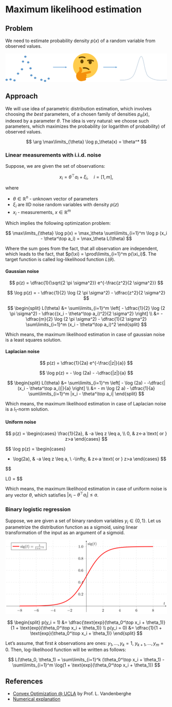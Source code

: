 # Maximum likelihood estimation


## Problem

We need to estimate probability density $p(x)$ of a random variable from
observed values.

![Illustration](mle.svg)

## Approach

We will use idea of parametric distribution estimation, which involves
choosing *the best* parameters, of a chosen family of densities
$p_\theta(x)$, indexed by a parameter $\theta$. The idea is very
natural: we choose such parameters, which maximizes the probability (or
logarithm of probability) of observed values.

$$
\arg \max\limits_{\theta} \log p_\theta(x) = \theta^* 
$$

### Linear measurements with i.i.d. noise

Suppose, we are given the set of observations:

$$
x_i = \theta^\top a_i + \xi_i, \quad i = [1,m],
$$

where

- $\theta \in \mathbb{R}^n$ - unknown vector of parameters
- $\xi_i$ are IID noise random variables with density $p(z)$
- $x_i$ - measurements, $x \in \mathbb{R}^m$

Which implies the following optimization problem:

$$
\max\limits_{\theta} \log p(x) = \max_\theta \sum\limits_{i=1}^m \log p (x_i - \theta^\top a_i) = \max_\theta L(\theta)
$$

Where the sum goes from the fact, that all observation are independent,
which leads to the fact, that $p(\xi) = \prod\limits_{i=1}^m p(\xi_i)$.
The target function is called log-likelihood function $L(\theta)$.

#### Gaussian noise

$$
p(z) = \dfrac{1}{\sqrt{2 \pi \sigma^2}} e^{-\frac{z^2}{2 \sigma^2}}
$$

$$
\log p(z) = - \dfrac{1}{2} \log (2 \pi \sigma^2) - \dfrac{z^2}{2 \sigma^2}
$$

$$
\begin{split}
L(\theta) &= \sum\limits_{i=1}^m \left[ - \dfrac{1}{2} \log (2 \pi \sigma^2) - \dfrac{(x_i - \theta^\top a_i)^2}{2 \sigma^2} \right] \\
&= - \dfrac{m}{2} \log (2 \pi \sigma^2) - \dfrac{1}{2 \sigma^2} \sum\limits_{i=1}^m (x_i - \theta^\top a_i)^2
\end{split}
$$

Which means, the maximum likelihood estimation in case of gaussian noise
is a least squares solution.

#### Laplacian noise

$$
p(z) = \dfrac{1}{2a} e^{-\frac{|z|}{a}}
$$

$$
\log p(z) = -  \log (2a) - -\dfrac{|z|}{a}
$$

$$
\begin{split}
L(\theta) &= \sum\limits_{i=1}^m \left[ - \log (2a) - -\dfrac{|(x_i - \theta^\top a_i)|}{a} \right] \\
&= - m \log (2 a) - \dfrac{1}{a} \sum\limits_{i=1}^m |x_i - \theta^\top a_i|
\end{split}
$$

Which means, the maximum likelihood estimation in case of Laplacian
noise is a $l_1$-norm solution.

#### Uniform noise

$$
p(z) = \begin{cases}
  \frac{1}{2a}, & -a \leq z \leq a, \\
  0, &  z<-a \text{ or } z>a
  \end{cases}
$$

$$
\log p(z) =  \begin{cases}
  - \log(2a), & -a \leq z \leq a, \\
  -\infty, &  z<-a \text{ or } z>a
  \end{cases}
$$

\$\$

L() =
\$\$

Which means, the maximum likelihood estimation in case of uniform noise
is any vector $\theta$, which satisfies
$\vert x_i - \theta^\top a_i \vert \leq a$.

### Binary logistic regression

Suppose, we are given a set of binary random variables
$y_i \in \{0,1\}$. Let us parametrize the distribution function as a
sigmoid, using linear transformation of the input as an argument of a
sigmoid.

![Picture from Wikipedia](./sigmoid.svg)

$$
\begin{split}
p(y_i = 1) &= \dfrac{\text{exp}(\theta_0^\top x_i + \theta_1)}{1 + \text{exp}(\theta_0^\top x_i + \theta_1)} \\
p(y_i = 0) &= \dfrac{1}{1 + \text{exp}(\theta_0^\top x_i + \theta_1)}
\end{split}
$$

Let’s assume, that first $k$ observations are ones:
$y_1, \ldots, y_k =1$, $y_{k+1}, \ldots, y_m = 0$. Then, log-likelihood
function will be written as follows:

$$
L(\theta_0, \theta_1) = \sum\limits_{i=1}^k (\theta_0^\top x_i + \theta_1) - \sum\limits_{i=1}^m \log(1 + \text{exp}(\theta_0^\top x_i + \theta_1))
$$

## References

- [Convex Optimization @
  UCLA](http://www.seas.ucla.edu/~vandenbe/ee236b/ee236b.html) by
  Prof. L. Vandenberghe
- [Numerical explanation](https://cvxopt.org/examples/book/logreg.html)
